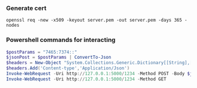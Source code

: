 ### Generate cert
```shell
openssl req -new -x509 -keyout server.pem -out server.pem -days 365 -nodes
```
### Powershell commands for interacting
```powershell
$postParams = "7465:7374::"
$jsonPost = $postParams | ConvertTo-Json 
$headers = New-Object "System.Collections.Generic.Dictionary[[String],[String]]"
$headers.Add('Content-type','Application/Json')
Invoke-WebRequest -Uri http://127.0.0.1:5000/1234 -Method POST -Body $jsonPost -Headers $headers
Invoke-WebRequest -Uri http://127.0.0.1:5000/1234 -Method GET
```
